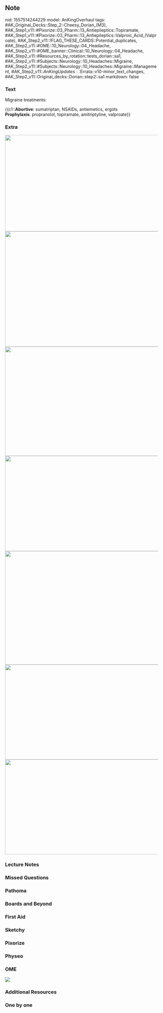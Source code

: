 ## Note
nid: 1557514244229
model: AnKingOverhaul
tags: #AK_Original_Decks::Step_2::Cheesy_Dorian_(M3), #AK_Step1_v11::#Pixorize::03_Pharm::13_Antiepileptics::Topiramate, #AK_Step1_v11::#Pixorize::03_Pharm::13_Antiepileptics::Valproic_Acid_(Valproate), #AK_Step2_v11::!FLAG_THESE_CARDS::Potential_duplicates, #AK_Step2_v11::#OME::10_Neurology::04_Headache, #AK_Step2_v11::#OME_banner::Clinical::10_Neurology::04_Headache, #AK_Step2_v11::#Resources_by_rotation::tests_dorian::sa1, #AK_Step2_v11::#Subjects::Neurology::10_Headaches::Migraine, #AK_Step2_v11::#Subjects::Neurology::10_Headaches::Migraine::Management, #AK_Step2_v11::$AnKingUpdates::$Errata::v10-minor_text_changes, #AK_Step2_v11::Original_decks::Dorian::step2::sa1
markdown: false

### Text
Migraine treatments:
<div>
  <div>
    {{c1::<b>Abortive</b>: sumatriptan, NSAIDs, antiemetics, ergots
    <div>
      <div>
        <b>Prophylaxis</b>: propranolol, topiramate, amitriptyline,
        valproate}}
      </div>
    </div>
  </div>
</div>

### Extra
<div>
  <i><img src="paste-36185099468803%20(1).jpg" class="" style=
  "height: 317px; width: 555px;"></i>
</div>
<div><img class="" src="big_5d78a88873e44.jpg" style=
"height: 379px; width: 555px;"></div><img src=
"paste-467343981412838.jpg" class="" style=
"height: 359px; width: 555px;">
<div><img src="paste-65021509894631.jpg" class="" style=
"height: 313px; width: 555px;"></div>
<div><img src="paste-28729036243531.jpg" class="" style=
"height: 373px; width: 555px;"><img src="paste-64991445123560.jpg"
class="" style="height: 312px; width: 555px;"><img src=
"paste-64969970287080.jpg" class="" style=
"height: 312px; width: 555px;"></div>

### Lecture Notes


### Missed Questions


### Pathoma


### Boards and Beyond


### First Aid


### Sketchy


### Pixorize


### Physeo


### OME
<div class="ome-widget">
  <a href=
  "https://onlinemeded.org/spa/neurology/headache/acquire?ref=anki">
  <img src="_OME_AnkiFlashcards_Lesson_4.png"></a>
</div>

### Additional Resources


### One by one

